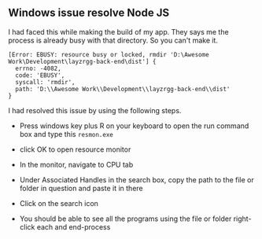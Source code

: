 ## Windows issue resolve Node JS

I had faced this while making the build of my app. They says me the process is already busy with that directory. So you can't make it.

```
[Error: EBUSY: resource busy or locked, rmdir 'D:\Awesome Work\Development\layzrgg-back-end\dist'] {
  errno: -4082,
  code: 'EBUSY',
  syscall: 'rmdir',
  path: 'D:\\Awesome Work\\Development\\layzrgg-back-end\\dist'
}
```

I had resolved this issue by using the following steps.

- Press windows key plus R on your keyboard to open the run command box and type this
  `resmon.exe`

- click OK to open resource monitor
- In the monitor, navigate to CPU tab
- Under Associated Handles in the search box, copy the path to the file or folder in question and paste it in there
- Click on the search icon
- You should be able to see all the programs using the file or folder right-click each and end-process
